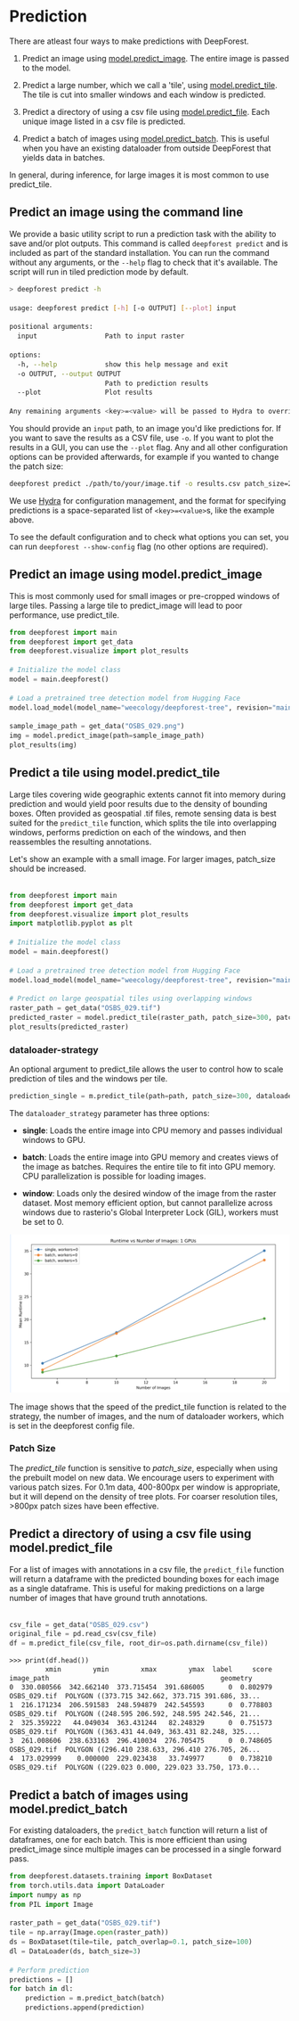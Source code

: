 # Prediction

There are atleast four ways to make predictions with DeepForest.

1. Predict an image using [model.predict_image](https://deepforest.readthedocs.io/en/latest/source/deepforest.html#deepforest.main.deepforest.predict_image). The entire image is passed to the model.

2. Predict a large number, which we call a 'tile', using [model.predict_tile](https://deepforest.readthedocs.io/en/latest/source/deepforest.html#deepforest.main.deepforest.predict_tile). The tile is cut into smaller windows and each window is predicted. 

3. Predict a directory of using a csv file using [model.predict_file](https://deepforest.readthedocs.io/en/latest/source/deepforest.html#deepforest.main.deepforest.predict_file). Each unique image listed in a csv file is predicted.

4. Predict a batch of images using [model.predict_batch](https://deepforest.readthedocs.io/en/latest/source/deepforest.html#deepforest.main.deepforest.predict_batch). This is useful when you have an existing dataloader from outside DeepForest that yields data in batches.

In general, during inference, for large images it is most common to use predict_tile.

## Predict an image using the command line

We provide a basic utility script to run a prediction task with the ability to save and/or plot outputs. This command is called `deepforest predict` and is included as part of the standard installation. You can run the command without any arguments, or the `--help` flag to check that it's available. The script will run in tiled prediction mode by default.

```bash
> deepforest predict -h

usage: deepforest predict [-h] [-o OUTPUT] [--plot] input

positional arguments:
  input                 Path to input raster

options:
  -h, --help            show this help message and exit
  -o OUTPUT, --output OUTPUT
                        Path to prediction results
  --plot                Plot results

Any remaining arguments <key>=<value> will be passed to Hydra to override the current config.
```

You should provide an `input` path, to an image you'd like predictions for. If you want to save the results as a CSV file, use `-o`. If you want to plot the results in a GUI, you can use the `--plot` flag. Any and all other configuration options can be provided afterwards, for example if you wanted to change the patch size:

```bash
deepforest predict ./path/to/your/image.tif -o results.csv patch_size=250 patch_overlap=0.1
```

We use [Hydra](https://hydra.cc/docs/intro/) for configuration management, and the format for specifying predictions is a space-separated list of `<key>=<value>`s, like the example above.

To see the default configuration and to check what options you can set, you can run `deepforest --show-config` flag (no other options are required).

## Predict an image using model.predict_image

This is most commonly used for small images or pre-cropped windows of large tiles. Passing a large tile to predict_image will lead to poor performance, use predict_tile. 

```python
from deepforest import main
from deepforest import get_data
from deepforest.visualize import plot_results

# Initialize the model class
model = main.deepforest()

# Load a pretrained tree detection model from Hugging Face
model.load_model(model_name="weecology/deepforest-tree", revision="main")

sample_image_path = get_data("OSBS_029.png")
img = model.predict_image(path=sample_image_path)
plot_results(img)
```

## Predict a tile using model.predict_tile

Large tiles covering wide geographic extents cannot fit into memory during prediction and would yield poor results due to the density of bounding boxes. Often provided as geospatial .tif files, remote sensing data is best suited for the ``predict_tile`` function, which splits the tile into overlapping windows, performs prediction on each of the windows, and then reassembles the resulting annotations.

Let's show an example with a small image. For larger images, patch_size should be increased.

```python

from deepforest import main
from deepforest import get_data
from deepforest.visualize import plot_results
import matplotlib.pyplot as plt

# Initialize the model class
model = main.deepforest()

# Load a pretrained tree detection model from Hugging Face
model.load_model(model_name="weecology/deepforest-tree", revision="main")

# Predict on large geospatial tiles using overlapping windows
raster_path = get_data("OSBS_029.tif")
predicted_raster = model.predict_tile(raster_path, patch_size=300, patch_overlap=0.25)
plot_results(predicted_raster)
```

### dataloader-strategy

An optional argument to predict_tile allows the user to control how to scale prediction of tiles and the windows per tile.

```python
prediction_single = m.predict_tile(path=path, patch_size=300, dataloader_strategy="single")
```
The `dataloader_strategy` parameter has three options:

* **single**: Loads the entire image into CPU memory and passes individual windows to GPU.

* **batch**: Loads the entire image into GPU memory and creates views of the image as batches. Requires the entire tile to fit into GPU memory. CPU parallelization is possible for loading images.

* **window**: Loads only the desired window of the image from the raster dataset. Most memory efficient option, but cannot parallelize across windows due to rasterio's Global Interpreter Lock (GIL), workers must be set to 0. 

![](www/dataloader-strategy.png)

The image shows that the speed of the predict_tile function is related to the strategy, the number of images, and the num of dataloader workers, which is set in the deepforest config file. 

### Patch Size

   The *predict_tile* function is sensitive to *patch_size*, especially when using the prebuilt model on new data.
   We encourage users to experiment with various patch sizes. For 0.1m data, 400-800px per window is appropriate, but it will depend on the density of tree plots. For coarser resolution tiles, >800px patch sizes have been effective.

## Predict a directory of using a csv file using model.predict_file

For a list of images with annotations in a csv file, the `predict_file` function will return a dataframe with the predicted bounding boxes for each image as a single dataframe. This is useful for making predictions on a large number of images that have ground truth annotations.

```python

csv_file = get_data("OSBS_029.csv")
original_file = pd.read_csv(csv_file)
df = m.predict_file(csv_file, root_dir=os.path.dirname(csv_file))
```

```
>>> print(df.head())
         xmin        ymin        xmax        ymax  label     score    image_path                                           geometry
0  330.080566  342.662140  373.715454  391.686005      0  0.802979  OSBS_029.tif  POLYGON ((373.715 342.662, 373.715 391.686, 33...
1  216.171234  206.591583  248.594879  242.545593      0  0.778803  OSBS_029.tif  POLYGON ((248.595 206.592, 248.595 242.546, 21...
2  325.359222   44.049034  363.431244   82.248329      0  0.751573  OSBS_029.tif  POLYGON ((363.431 44.049, 363.431 82.248, 325....
3  261.008606  238.633163  296.410034  276.705475      0  0.748605  OSBS_029.tif  POLYGON ((296.410 238.633, 296.410 276.705, 26...
4  173.029999    0.000000  229.023438   33.749977      0  0.738210  OSBS_029.tif  POLYGON ((229.023 0.000, 229.023 33.750, 173.0...
```

## Predict a batch of images using model.predict_batch

For existing dataloaders, the `predict_batch` function will return a list of dataframes, one for each batch. This is more efficient than using predict_image since multiple images can be processed in a single forward pass.

```python
from deepforest.datasets.training import BoxDataset
from torch.utils.data import DataLoader
import numpy as np
from PIL import Image

raster_path = get_data("OSBS_029.tif")
tile = np.array(Image.open(raster_path))
ds = BoxDataset(tile=tile, patch_overlap=0.1, patch_size=100)
dl = DataLoader(ds, batch_size=3)

# Perform prediction
predictions = []
for batch in dl:
    prediction = m.predict_batch(batch)
    predictions.append(prediction)
```
